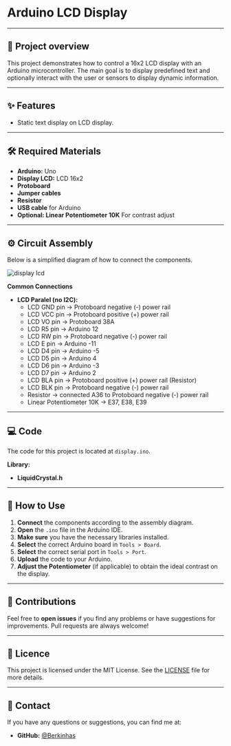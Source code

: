 # Arduino LCD Display

---

## 🚀 Project overview

This project demonstrates how to control a 16x2 LCD display with an Arduino microcontroller. The main goal is to display predefined text and optionally interact with the user or sensors to display dynamic information.

---

## ✨ Features

* Static text display on LCD display.

---

## 🛠️ Required Materials

* **Arduino:** Uno
* **Display LCD:** LCD 16x2
* **Protoboard**
* **Jumper cables**
* **Resistor**
* **USB cable** for Arduino
* **Optional: Linear Potentiometer 10K** For contrast adjust

---

## ⚙️ Circuit Assembly

Below is a simplified diagram of how to connect the components.

![display lcd](https://github.com/user-attachments/assets/04c145bc-b20b-4865-ac3b-9825ee0a5f43)


**Common Connections**

* **LCD Paralel (no I2C):**
    * LCD GND pin → Protoboard negative (-) power rail
    * LCD VCC pin → Protoboard positive (+) power rail
    * LCD VO pin → Protoboard 38A
    * LCD R5 pin → Arduino 12
    * LCD RW pin → Protoboard negative (-) power rail
    * LCD E pin → Arduino -11
    * LCD D4 pin → Arduino -5
    * LCD D5 pin → Arduino 4
    * LCD D6 pin → Arduino -3
    * LCD D7 pin → Arduino 2
    * LCD BLA pin → Protoboard positive (+) power rail (Resistor)
    * LCD BLK pin → Protoboard negative (-) power rail
    * Resistor → connected A36 to Protoboard negative (-) power rail
    * Linear Potentiometer 10K → E37, E38, E39


---

## 💻 Code

The code for this project is located at `display.ino`.

**Library:**

* **LiquidCrystal.h**

---

## 🚀 How to Use

1. **Connect** the components according to the assembly diagram.
2. **Open** the `.ino` file in the Arduino IDE.
3. **Make sure** you have the necessary libraries installed.
4. **Select** the correct Arduino board in `Tools > Board`.
5. **Select** the correct serial port in `Tools > Port`.
6. **Upload** the code to your Arduino.
7. **Adjust the Potentiometer** (if applicable) to obtain the ideal contrast on the display.

---

## 🤝 Contributions

Feel free to **open issues** if you find any problems or have suggestions for improvements. Pull requests are always welcome!

---

## 📝 Licence

This project is licensed under the MIT License. See the [LICENSE](LICENSE) file for more details.

---

## 📧 Contact

If you have any questions or suggestions, you can find me at:

* **GitHub:** [@Berkinhas](https://github.com/Berkinhas)
